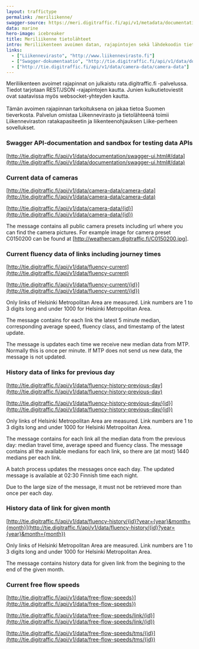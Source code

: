 ```yaml
---
layout: traffictype
permalink: /meriliikenne/
swagger-source: https://meri.digitraffic.fi/api/v1/metadata/documentation/v2/api-docs?group=metadata-api
data: marine
hero-image: icebreaker
title: Meriliikenne tietolähteet
intro: Meriliikenteen avoimen datan, rajapintojen sekä lähdekoodin tietolähteet.
links:
  - ["Liikennevirasto", "http://www.liikennevirasto.fi"]
  - ["Swagger-dokumentaatio", "http://tie.digitraffic.fi/api/v1/data/documentation/swagger-ui.html#/data"]
  - ["http://tie.digitraffic.fi/api/v1/data/camera-data/camera-data"]
---
```


Meriliikenteen avoimet rajapinnat on julkaistu rata.digitraffic.fi -palvelussa. Tiedot tarjotaan REST/JSON -rajapintojen kautta. Junien kulkutietoviestit ovat saatavissa myös websocket-yhteyden kautta.  
   ‍       
Tämän avoimen rajapinnan tarkoituksena on jakaa tietoa Suomen tieverkosta. Palvelun omistaa Liikennevirasto ja tietolähteenä toimii Liikenneviraston ratakapasiteetin ja liikenteenohjauksen Liike-perheen sovellukset.

### Swagger API-documentation and sandbox for testing data APIs

[http://tie.digitraffic.fi/api/v1/data/documentation/swagger-ui.html#/data](http://tie.digitraffic.fi/api/v1/data/documentation/swagger-ui.html#/data)

### Current data of cameras

[http://tie.digitraffic.fi/api/v1/data/camera-data/camera-data](http://tie.digitraffic.fi/api/v1/data/camera-data/camera-data)

[http://tie.digitraffic.fi/api/v1/data/camera-data/{id}](http://tie.digitraffic.fi/api/v1/data/camera-data/{id})

The message contains all public camera presets including url where you can find the camera pictures. For example image for camera preset C0150200 can be found at [http://weathercam.digitraffic.fi/C0150200.jpg].

### Current fluency data of links including journey times

[http://tie.digitraffic.fi/api/v1/data/fluency-current](http://tie.digitraffic.fi/api/v1/data/fluency-current)

[http://tie.digitraffic.fi/api/v1/data/fluency-current/{id}](http://tie.digitraffic.fi/api/v1/data/fluency-current/{id})

Only links of Helsinki Metropolitan Area are measured. Link numbers are 1 to 3 digits long and under 1000 for Helsinki Metropolitan Area.

The message contains for each link the latest 5 minute median, corresponding average speed, fluency class, and timestamp of the latest update.

The message is updates each time we receive new median data from MTP. Normally this is once per minute. If MTP does not send us new data, the message is not updated.

### History data of links for previous day

[http://tie.digitraffic.fi/api/v1/data/fluency-history-previous-day](http://tie.digitraffic.fi/api/v1/data/fluency-history-previous-day)

[http://tie.digitraffic.fi/api/v1/data/fluency-history-previous-day/{id}](http://tie.digitraffic.fi/api/v1/data/fluency-history-previous-day/{id})

Only links of Helsinki Metropolitan Area are measured. Link numbers are 1 to 3 digits long and under 1000 for Helsinki Metropolitan Area.

The message contains for each link all the median data from the previous day: median travel time, average speed and fluency class. The message contains all the available medians for each link, so there are (at most) 1440 medians per each link.

A batch process updates the messages once each day. The updated message is available at 02:30 Finnish time each night.

Due to the large size of the message, it must not be retrieved more than once per each day.

### History data of link for given month

[http://tie.digitraffic.fi/api/v1/data/fluency-history/{id}?year={year}&month={month}](http://tie.digitraffic.fi/api/v1/data/fluency-history/{id}?year={year}&month={month})

Only links of Helsinki Metropolitan Area are measured. Link numbers are 1 to 3 digits long and under 1000 for Helsinki Metropolitan Area.

The message contains history data for given link from the begining to the end of the given month.

### Current free flow speeds

[http://tie.digitraffic.fi/api/v1/data/free-flow-speeds}](http://tie.digitraffic.fi/api/v1/data/free-flow-speeds})

[http://tie.digitraffic.fi/api/v1/data/free-flow-speeds/link/{id}](http://tie.digitraffic.fi/api/v1/data/free-flow-speeds/link/{id})

[http://tie.digitraffic.fi/api/v1/data/free-flow-speeds/tms/{id}](http://tie.digitraffic.fi/api/v1/data/free-flow-speeds/tms/{id})